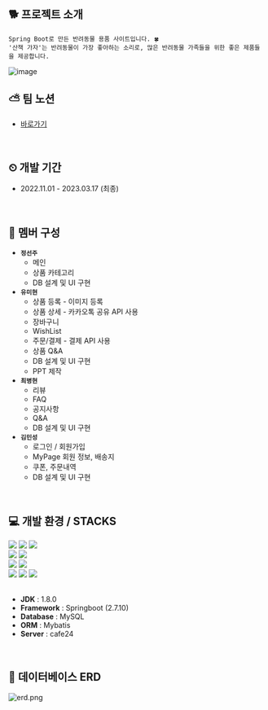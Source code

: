 ## 🐕 프로젝트 소개
```
Spring Boot로 만든 반려동물 용품 사이트입니다. 🍀
'산책 가자'는 반려동물이 가장 좋아하는 소리로, 많은 반려동물 가족들을 위한 좋은 제품들을 제공합니다.
```
<img src='https://i.postimg.cc/sXDfWYbv/image.gif' border='0' alt='image'/>
<br/>

## ⛅ 팀 노션
* [바로가기](https://www.notion.so/yumh/6aa6f72544f645959933e6c606ae7ee6?pvs=4)
<br>

## ⏲ 개발 기간
* 2022.11.01 - 2023.03.17 (최종)
<br>

## 🚎 멤버 구성
* **``` 정선주 ```**
    * 메인
    * 상품 카테고리
  * DB 설계 및 UI 구현
* **``` 유미현 ```**
    * 상품 등록 - 이미지 등록
    * 상품 상세 - 카카오톡 공유 API 사용
    * 장바구니
    * WishList
    * 주문/결제 - 결제 API 사용
    * 상품 Q&A
  * DB 설계 및 UI 구현
  * PPT 제작
* **``` 최병현 ```**
    * 리뷰
    * FAQ
    * 공지사항
    * Q&A
  * DB 설계 및 UI 구현
* **``` 김민성 ```**
    * 로그인 / 회원가입
    * MyPage 회원 정보, 배송지
    * 쿠폰, 주문내역
  * DB 설계 및 UI 구현
<br>

## 💻 개발 환경 / STACKS
<div>
  <img src="https://img.shields.io/badge/java-007396?style=for-the-badge&logo=java&logoColor=white"> 
  <img src="https://img.shields.io/badge/springboot-6DB33F?style=for-the-badge&logo=c%2B%2B&logoColor=white">
  <img src="https://img.shields.io/badge/mysql-4479A1?style=for-the-badge&logo=python&logoColor=white"> 
  <br>
 
  <img src="https://img.shields.io/badge/html5-E34F26?style=for-the-badge&logo=java&logoColor=white"> 
  <img src="https://img.shields.io/badge/css3-1572B6?style=for-the-badge&logo=c%2B%2B&logoColor=white">
   
  <br>
  <img src="https://img.shields.io/badge/javascript-F7DF1E?style=for-the-badge&logo=python&logoColor=white"> 
  <img src="https://img.shields.io/badge/jquery-0769AD?style=for-the-badge&logo=python&logoColor=white"> 
  <br>
 
 <img src="https://img.shields.io/badge/github-181717?style=for-the-badge&logo=java&logoColor=white"> 
  <img src="https://img.shields.io/badge/git-F05032?style=for-the-badge&logo=c%2B%2B&logoColor=white">
  <img src="https://img.shields.io/badge/apachetomcat-F8DC75?style=for-the-badge&logo=python&logoColor=white"> 
  <br>
</div>
<br/>

- **JDK** : 1.8.0
- **Framework** : Springboot (2.7.10)
- **Database** : MySQL
- **ORM** : Mybatis
- **Server** : cafe24
<br>


## 📰 데이터베이스 ERD
<img src="https://i.imgur.com/hxmYucS.png" title="erd.png"/>

